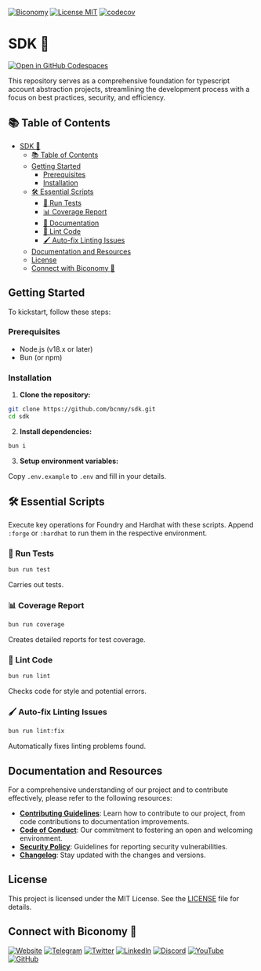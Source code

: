 [![Biconomy](https://img.shields.io/badge/Made_with_%F0%9F%8D%8A_by-Biconomy-ff4e17?style=flat)](https://biconomy.io) [![License MIT](https://img.shields.io/badge/License-MIT-blue?&style=flat)](./LICENSE) [![codecov](https://codecov.io/gh/bcnmy/sdk/graph/badge.svg?token=DTdIR5aBDA)](https://codecov.io/gh/bcnmy/sdk)

# SDK 🚀

[![Open in GitHub Codespaces](https://github.com/codespaces/badge.svg)](https://codespaces.new/bcnmy/sdk)

This repository serves as a comprehensive foundation for typescript account abstraction projects, streamlining the development process with a focus on best practices, security, and efficiency.

## 📚 Table of Contents

- [SDK 🚀](#sdk-🚀)
  - [📚 Table of Contents](#-📚-table-of-contents)
  - [Getting Started](#getting-started)
    - [Prerequisites](#prerequisites)
    - [Installation](#installation)
  - [🛠️ Essential Scripts](#-🛠️-essential-scripts)
    - [🧪 Run Tests](#-🧪-run-tests)
    - [📊 Coverage Report](#-📊-coverage-report)
    - [📄 Documentation](https://bcnmy.github.io/sdk)
    - [🎨 Lint Code](#-🖌️-auto-fix-linting-issues)
    - [🖌️ Auto-fix Linting Issues](#️-auto-fix-linting-issues)
  - [Documentation and Resources](#-documentation-and-resources)
  - [License](#license)
  - [Connect with Biconomy 🍊](#connect-with-biconomy-🍊)

## Getting Started

To kickstart, follow these steps:

### Prerequisites

- Node.js (v18.x or later)
- Bun (or npm)

### Installation

1. **Clone the repository:**

```bash
git clone https://github.com/bcnmy/sdk.git
cd sdk
```

2. **Install dependencies:**

```bash
bun i
```

3. **Setup environment variables:**

Copy `.env.example` to `.env` and fill in your details.

## 🛠️ Essential Scripts

Execute key operations for Foundry and Hardhat with these scripts. Append `:forge` or `:hardhat` to run them in the respective environment.

### 🧪 Run Tests

```bash
bun run test
```

Carries out tests.

### 📊 Coverage Report

```bash
bun run coverage
```

Creates detailed reports for test coverage.

### 🎨 Lint Code

```bash
bun run lint
```

Checks code for style and potential errors.

### 🖌️ Auto-fix Linting Issues

```bash
bun run lint:fix
```

Automatically fixes linting problems found.

## Documentation and Resources

For a comprehensive understanding of our project and to contribute effectively, please refer to the following resources:

- [**Contributing Guidelines**](./CONTRIBUTING.md): Learn how to contribute to our project, from code contributions to documentation improvements.
- [**Code of Conduct**](./CODE_OF_CONDUCT.md): Our commitment to fostering an open and welcoming environment.
- [**Security Policy**](./SECURITY.md): Guidelines for reporting security vulnerabilities.
- [**Changelog**](./CHANGELOG.md): Stay updated with the changes and versions.

## License

This project is licensed under the MIT License. See the [LICENSE](./LICENSE) file for details.

## Connect with Biconomy 🍊

[![Website](https://img.shields.io/badge/🍊-Website-ff4e17?style=for-the-badge&logoColor=white)](https://biconomy.io) [![Telegram](https://img.shields.io/badge/Telegram-2CA5E0?style=for-the-badge&logo=telegram&logoColor=white)](https://t.me/biconomy) [![Twitter](https://img.shields.io/badge/Twitter-1DA1F2?style=for-the-badge&logo=twitter&logoColor=white)](https://twitter.com/biconomy) [![LinkedIn](https://img.shields.io/badge/LinkedIn-0077B5?style=for-the-badge&logo=linkedin&logoColor=white)](https://www.linkedin.com/company/biconomy) [![Discord](https://img.shields.io/badge/Discord-7289DA?style=for-the-badge&logo=discord&logoColor=white)](https://discord.gg/biconomy) [![YouTube](https://img.shields.io/badge/YouTube-FF0000?style=for-the-badge&logo=youtube&logoColor=white)](https://www.youtube.com/channel/UC0CtA-Dw9yg-ENgav_VYjRw) [![GitHub](https://img.shields.io/badge/GitHub-181717?style=for-the-badge&logo=github&logoColor=white)](https://github.com/bcnmy/)
